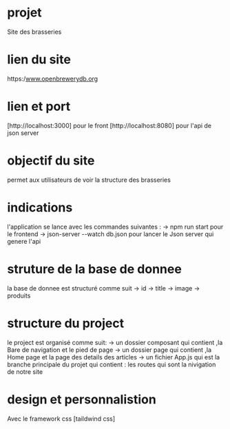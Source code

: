 # projet

Site des brasseries

# lien du site

https:/www.openbrewerydb.org

# lien et port

[http://localhost:3000] pour le front
[http://localhost:8080] pour l'api de json server

# objectif du site

permet aux utilisateurs de voir la structure des brasseries

# indications

l'application se lance avec les commandes suivantes :
-> npm run start pour le frontend
-> json-server --watch db.json pour lancer le Json server qui genere l'api

# struture de la base de donnee

la base de donnee est structuré comme suit
-> id
-> title
-> image
-> produits

# structure du project

le project est organisé comme suit:
-> un dossier composant qui contient ,la Bare de navigation et le pied de page
-> un dossier page qui contient ,la Home page et la page des details des articles
-> un fichier App.js qui est la branche principale du projet qui contient :
les routes qui sont la nivigation de notre site

# design et personnalistion

Avec le framework css [taildwind css]
